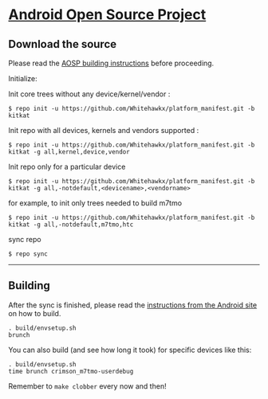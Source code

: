 [Android Open Source Project](https://android-review.googlesource.com)
====================================


Download the source
--------------

Please read the [AOSP building instructions](http://source.android.com/source/index.html) before proceeding.

Initialize:

Init core trees without any device/kernel/vendor :

    $ repo init -u https://github.com/Whitehawkx/platform_manifest.git -b kitkat

Init repo with all devices, kernels and vendors supported :

    $ repo init -u https://github.com/Whitehawkx/platform_manifest.git -b kitkat -g all,kernel,device,vendor

Init repo only for a particular device

    $ repo init -u https://github.com/Whitehawkx/platform_manifest.git -b kitkat -g all,-notdefault,<devicename>,<vendorname>

for example, to init only trees needed to build m7tmo

    $ repo init -u https://github.com/Whitehawkx/platform_manifest.git -b kitkat -g all,-notdefault,m7tmo,htc

sync repo

    $ repo sync

***

Building
--------

After the sync is finished, please read the [instructions from the Android site](http://s.android.com/source/building.html) on how to build.

    . build/envsetup.sh
    brunch


You can also build (and see how long it took) for specific devices like this:

    . build/envsetup.sh
    time brunch crimson_m7tmo-userdebug

Remember to `make clobber` every now and then!
